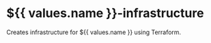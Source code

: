 # ${{ values.name }}-infrastructure

Creates infrastructure for ${{ values.name }} using Terraform.

